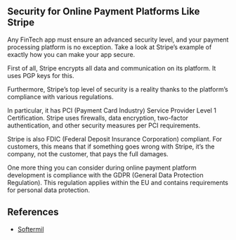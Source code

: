 ## Security for Online Payment Platforms Like Stripe

Any FinTech app must ensure an advanced security level, and your payment processing platform is no exception. Take a look at Stripe’s example of exactly how you can make your app secure.

First of all, Stripe encrypts all data and communication on its platform. It uses PGP keys for this.

Furthermore, Stripe’s top level of security is a reality thanks to the platform’s compliance with various regulations.

In particular, it has PCI (Payment Card Industry) Service Provider Level 1 Certification. Stripe uses firewalls, data encryption, two-factor authentication, and other security measures per PCI requirements.

Stripe is also FDIC (Federal Deposit Insurance Corporation) compliant. For customers, this means that if something goes wrong with Stripe, it’s the company, not the customer, that pays the full damages.

One more thing you can consider during online payment platform development is compliance with the GDPR (General Data Protection Regulation). This regulation applies within the EU and contains requirements for personal data protection.



## References

- [Softermil](https://www.softermii.com/blog/how-to-create-an-online-payment-platform-like-stripe)